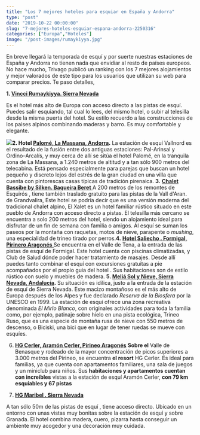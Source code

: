 ```yaml
---
title: "Los 7 mejores hoteles para esquiar en España y Andorra"
type: "post"
date: "2019-10-22 00:00:00"
slug: "7-mejores-hoteles-esquiar-espana-andorra-2250316"
categories: ["Europa","Hoteles"]
image: "/post-images/rumaykiyya.jpg"
---
```


[ ](/wp-content/uploads/2013/02/511e0d1dba7afs757109.jpg)  
  
En breve llegará la temporada de esquí y por suerte nuestras estaciones de España y Andorra no tienen nada que envidiar al resto de países europeos. No hace mucho, Trivago publicó un ranking con los 7 mejores alojamientos y mejor valorados de este tipo para los usuarios que utilizan su web para comparar precios. Te paso detalles,  
  
**1. [Vincci Rumaykiyya. Sierra Nevada](https://www.booking.com/hotel/es/vincci-seleccion-rumaykiyya-sierra-nevada.en.html?aid=1294466&no_rooms=1&group_adults=1)**  
  
Es el hotel más alto de Europa con acceso directo a las pistas de esquí. Puedes salir esquiando, tal cual lo lees, del mismo hotel, o subir al telesilla desde la misma puerta del hotel. Su estilo recuerdo a las construcciones de los paises alpinos combinando maderas y barro. Es muy comfortable y elegante.  
  
   
  
![](/post-images/rumaykiyya.jpg)**2. Hotel [Palomé, La Massana, Andorra](https://www.booking.com/hotel/ad/palome.en.html?aid=1294466&no_rooms=1&group_adults=1).** La estación de esquí Vallnord es el resultado de la fusión entre dos antiguas estaciones: Pal-Arinsal y Ordino–Arcalís, y muy cerca de allí se sitúa el hotel Palomé, en la tranquila zona de La Massana, a 1.240 metros de altitud y a tan sólo 900 metros del telecabina. Está pensado especialmente para parejas que buscan un hotel pequeño y discreto lejos del estrés de la gran ciudad en una villa que cuenta con pintorescas casas típicas de tradición pirenaica. **3.** [**Chalet Bassibe by Silken. Baqueira Beret** ](https://www.booking.com/hotel/es/chalet-bassibe.en.html?aid=1294466&no_rooms=1&group_adults=1)A 200 metros de los remontes de Esquirós , tiene también traslado gratuito para las pistas de la Vall d'Aran. de Grandvalira, Este hotel se podría decir que es una versión moderna del tradicional chalet alpino, El Xalet es un hotel familiar rústico situado en este pueblo de Andorra con acceso directo a pistas. El telesilla más cercano se encuentra a solo 200 metros del hotel, siendo un alojamiento ideal para disfrutar de un fin de semana con familia o amigos. Al esquí se suman los paseos por la montaña con raquetas, motos de nieve, parapente o *mushing*, una especialidad de trineo tirado por perros.**4.** [**Hotel Saliecho . Formigal, Pirinero Aragonés**  ](https://www.booking.com/hotel/es/saliecho.en.html?aid=1294466&no_rooms=1&group_adults=1)Se encuentra en el Valle de Tena, a la entrada de las pistas de esquí de Formigal. Este hotel cuenta con piscinas climatizadas, y Club de Salud dónde poder hacer tratamiento de masajes. Desde allí puedes tanto combinar el esquí con excursiones gratuitas a pie acompañados por el propio guia del hotel . Sus habitaciones son de estilo rústico con suelo y muebles de madera. **5. [Meliá Sol y Nieve, Sierra Nevada, Andalucía](https://www.booking.com/hotel/es/sol-y-nieve.en.html?aid=1294466&no_rooms=1&group_adults=1).** Su situación es idílica, justo a la entrada de la estación de esquí de Sierra Nevada. Este macizo montañoso es el más alto de Europa después de los Alpes y fue declarado *Reserva de la Biosfera* por la UNESCO en 1999. La estación de esquí ofrece una zona recreativa denominada *El Mirlo Blanco*, con originales actividades para toda la familia como, por ejemplo, patinaje sobre hielo en una pista ecológica, Trineo Ruso, que es una especie de montaña rusa de nieve con 550 metros de descenso, o Biciski, una bici que en lugar de tener ruedas se mueve con esquíes.   
  
6. **[HG Cerler, Aramón Cerler, Pirineo Aragonés](https://www.booking.com/hotel/es/hg-cerler.en.html?aid=1294466&no_rooms=1&group_adults=1)** **Sobre el** Valle de Benasque y rodeado de la mayor concentración de picos superiores a 3.000 metros del Pirineo, se encuentra **el resort** HG Cerler. Es ideal para familias, ya que cuenta con apartamentos familiares, una sala de juegos y un miniclub para niños. Sus **habitaciones y apartamentos cuentan con increíbles** vistas a la estación de esquí Aramón Cerler, **con 79 km esquiables y 67 pistas**  
  
   
  
7. **[HG Maribel . Sierra Nevada](https://www.booking.com/hotel/es/hg-maribel.en.html?aid=1294466&no_rooms=1&group_adults=1)**  
  
A tan sólo 50m de las pistas de esquí , tiene acceso directo. Ubicado en un entorno con unas vistas muy bonitas sobre la estación de esquí y sobre Granada. El hotel combina madera, cuero, pizarra hasta conseguir un ambiente muy acogedor y una decoración muy cuidada.